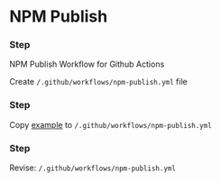 # NPM Publish

[1]: npm-publish.yml

### Step

NPM Publish Workflow for Github Actions

Create  `/.github/workflows/npm-publish.yml` file

### Step

Copy [example][1] to `/.github/workflows/npm-publish.yml`

### Step

Revise: `/.github/workflows/npm-publish.yml`

